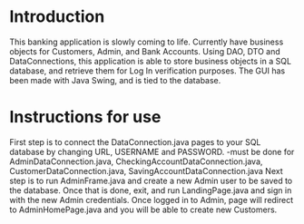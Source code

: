 # Introduction
This banking application is slowly coming to life. Currently have business objects for Customers, Admin, and Bank Accounts.
Using DAO, DTO and DataConnections, this application is able to store business objects in a SQL database, and retrieve
them for Log In verification purposes. The GUI has been made with Java Swing, and is tied to the database.

# Instructions for use
First step is to connect the DataConnection.java pages to your SQL database by changing URL, USERNAME and PASSWORD.
    -must be done for AdminDataConnection.java, CheckingAccountDataConnection.java, CustomerDataConnection.java, SavingAccountDataConnection.java
Next step is to run AdminFrame.java and create a new Admin user to be saved to the database. 
Once that is done, exit, and run LandingPage.java and sign in with the new Admin credentials. 
Once logged in to Admin, page will redirect to AdminHomePage.java and you will be able to create new Customers.

